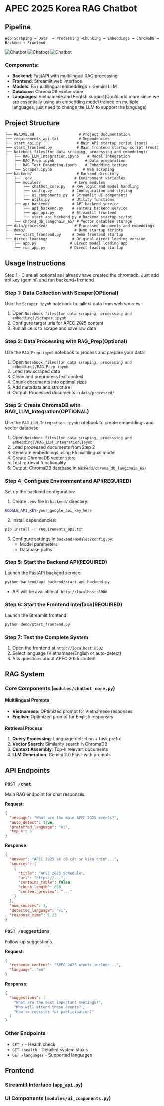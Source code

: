 # APEC 2025 Korea RAG Chatbot

## Pipeline

```
Web Scraping → Data  → Processing →Chunking → Embeddings → ChromaDB → Backend → Frontend
```

![Chatbot](./screenshots/UI.png)
![Chatbot](./screenshots/main_chat.png)
![Chatbot](./screenshots/Autosuggestion.png)



### Components:
- **Backend**: FastAPI with multilingual RAG processing
- **Frontend**: Streamlit web interface
- **Models**: E5 multilingual embeddings + Gemini LLM
- **Database**: ChromaDB vector store
- **Languages**: Vietnamese and English support(Could add more since we are essentially using an embedding model trained on multiple languages, just need to change the LLM to support the language)

## Project Structure

```
├── README.md                    # Project documentation
├── requirements_api.txt         # Dependencies
├── start_api.py                # Main API startup script (root)
├── start_frontend.py           # Main frontend startup script (root)
├── Notebook files(for data scraping, processing and embedding)/
│   ├── RAG_LLM_Integration.ipynb    # Model integration
│   ├── RAG_Prep.ipynb              # Data preparation
│   ├── RAG_Test_Embedding.ipynb    # Embedding testing
│   └── Scraper.ipynb              # Web scraping
├── backend/                    # Backend directory
│   ├── .env                   # Environment variables
│   ├── modules/               # Core modules
│   │   ├── chatbot_core.py   # RAG logic and model handling
│   │   ├── config.py         # Configuration and styling
│   │   ├── ui_components.py  # Streamlit UI components
│   │   └── utils.py          # Utility functions
│   ├── api_backend/          # API backend service
│   │   ├── api_backend.py    # FastAPI backend service
│   │   ├── app_api.py        # Streamlit frontend
│   │   └── start_api_backend.py # Backend startup script
│   └── chroma_db_langchain_e5/ # Vector database storage
├── data/processed/            # Processed documents and embeddings
├── demo/                      # Demo startup scripts
│   └── start_frontend.py     # Demo frontend startup
└── direct loading/           # Original direct loading version
    ├── app.py               # Direct model loading app
    └── run_app.py           # Direct loading startup
```



## Usage Instructions
Step 1 - 3 are all optional as I already have created the chromadb. Just add api key (gemini) and run backend+frontend

### Step 1: Data Collection with Scraper(OPtional)
Use the `Scraper.ipynb` notebook to collect data from web sources:

1. Open `Notebook files(for data scraping, processing and embedding)/Scraper.ipynb`
2. Configure target urls for APEC 2025 content
3. Run all cells to scrape and save raw data

### Step 2: Data Processing with RAG_Prep(Optional)
Use the `RAG_Prep.ipynb` notebook to process and prepare your data:

1. Open `Notebook files(for data scraping, processing and embedding)/RAG_Prep.ipynb`
2. Load raw scraped data
3. Clean and preprocess text content
4. Chunk documents into optimal sizes
5. Add metadata and structure
6. Output: Processed documents in `data/processed/`


### Step 3: Create ChromaDB with RAG_LLM_Integration(OPTIONAL)
Use the `RAG_LLM_Integration.ipynb` notebook to create embeddings and vector database:

1. Open `Notebook files(for data scraping, processing and embedding)/RAG_LLM_Integration.ipynb`
2. Load processed documents from Step 2
3. Generate embeddings using E5 multilingual model
4. Create ChromaDB vector store
5. Test retrieval functionality
6. Output: ChromaDB database in `backend/chroma_db_langchain_e5/`


### Step 4: Configure Environment and API(REQUIRED)
Set up the backend configuration:

1. Create `.env` file in `backend/` directory:
```bash
GOOGLE_API_KEY=your_google_api_key_here
```

2. Install dependencies:
```bash
pip install -r requirements_api.txt
```

3. Configure settings in `backend/modules/config.py`:
   - Model parameters
   - Database paths

### Step 5: Start the Backend API(REQUIRED)
Launch the FastAPI backend service:

```bash
python backend/api_backend/start_api_backend.py
```

- API will be available at: `http://localhost:8000`

### Step 6: Start the Frontend Interface(REQUIRED)
Launch the Streamlit frontend:

```bash
python demo/start_frontend.py
```

### Step 7: Test the Complete System
1. Open the frontend at `http://localhost:8502`
2. Select language (Vietnamese/English or auto-detect)
3. Ask questions about APEC 2025 content



## RAG System

### Core Components (`modules/chatbot_core.py`)


#### Multilingual Prompts
- **Vietnamese**: OPtimized prompt for Vietnamese responses
- **English**: Optimized prompt for English responses

#### Retrieval Process
1. **Query Processing**: Language detection + task prefix
2. **Vector Search**: Similarity search in ChromaDB
3. **Context Assembly**: Top-k relevant documents
4. **LLM Generation**: Gemini 2.0 Flash with prompts

## API Endpoints

### `POST /chat`
Main RAG endpoint for chat responses.

**Request**:
```json
{
  "message": "What are the main APEC 2025 events?",
  "auto_detect": true,
  "preferred_language": "vi",
  "top_k": 5
}
```

**Response**:
```json
{
  "answer": "APEC 2025 sẽ có các sự kiện chính...",
  "sources": [
    {
      "title": "APEC 2025 Schedule",
      "url": "https://...",
      "contains_table": false,
      "chunk_length": 850,
      "content_preview": "..."
    }
  ],
  "num_sources": 3,
  "detected_language": "vi",
  "response_time": 1.23
}
```

### `POST /suggestions`
Follow-up suggestions.

**Request**:
```json
{
  "response_content": "APEC 2025 events include...",
  "language": "en"
}
```

**Response**:
```json
{
  "suggestions": [
    "What are the most important meetings?",
    "Who will attend these events?",
    "How to register for participation?"
  ]
}
```

### Other Endpoints
- `GET /` - Health check
- `GET /health` - Detailed system status
- `GET /languages` - Supported languages

## Frontend 

### Streamlit Interface (`app_api.py`)

### UI Components (`modules/ui_components.py`)

